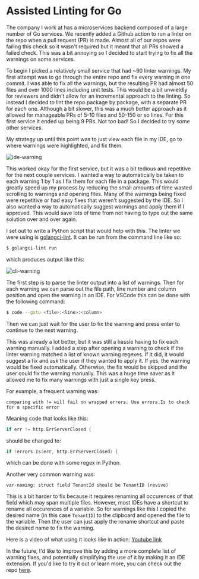 # Assisted Linting for Go

The company I work at has a microservices backend composed of a large number of Go services. We recently added a Github action to run a linter on the repo when a pull request (PR) is made. Almost all of our repos were failing this check so it wasn't required but it meant that all PRs showed a failed check. This was a bit annoying so I decided to start trying to fix all the warnings on some services.

To begin I picked a relatively small service that had ~90 linter warnings. My first attempt was to go through the entire repo and fix every warning in one commit. I was able to fix all the warnings, but the resulting PR had almost 50 files and over 1000 lines including unit tests. This would be a bit unwieldly for reviewers and didn't allow for an incremental approach to the linting. So instead I decided to lint the repo package by package, with a separate PR for each one. Although a bit slower, this was a much better approach as it allowed for manageable PRs of 5-10 files and 50-150 or so lines. For this first service it ended up being 9 PRs. Not too bad! So I decided to try some other services.

My strategy up until this point was to just view each file in my IDE, go to where warnings were highlighted, and fix them.

![ide-warning](golint/ide-warning.png)

This worked okay for the first service, but it was a bit tedious and repetitive for the next couple services. I wanted a way to automatically be taken to each warning 1 by 1 as I fix them for each file in a package. This would greatly speed up my process by reducing the small amounts of time wasted scrolling to warnings and opening files. Many of the warnings being fixed were repetitive or had easy fixes that weren't suggested by the IDE. So I also wanted a way to automatically suggest warnings and apply them if I approved. This would save lots of time from not having to type out the same solution over and over again.

I set out to write a Python script that would help with this. The linter we were using is [golangci-lint](https://golangci-lint.run/). It can be run from the command line like so:

```bash
$ golangci-lint run
```

which produces output like this:

![cli-warning](golint/cli-warning.png)

The first step is to parse the linter output into a list of warnings. Then for each warning we can parse out the file path, line number and column position and open the warning in an IDE. For VSCode this can be done with the following command:

```bash
$ code --goto <file>:<line>:<column>
```

Then we can just wait for the user to fix the warning and press enter to continue to the next warning. 

This was already a lot better, but it was still a hassle having to fix each warning manually. I added a step after opening a warning to check if the linter warning matched a list of known warning regexes. If it did, it would suggest a fix and ask the user if they wanted to apply it. If yes, the warning would be fixed automatically. Otherwise, the fix would be skipped and the user could fix the warning manually. This was a huge time saver as it allowed me to fix many warnings with just a single key press.

For example, a frequent warning was:

```
comparing with != will fail on wrapped errors. Use errors.Is to check for a specific error
```

Meaning code that looks like this:

```go
if err != http.ErrServerClosed {
```

should be changed to:

```go
if !errors.Is(err, http.ErrServerClosed) {
```

which can be done with some regex in Python.

Another very common warning was:

```
var-naming: struct field TenantId should be TenantID (revive)
``` 

This is a bit harder to fix because it requires renaming all occurences of that field which may span multiple files. However, most IDEs have a shortcut to rename all occurences of a variable. So for warnings like this I copied the desired name (in this case `TenantID`) to the clipboard and opened the file to the variable. Then the user can just apply the rename shortcut and paste the desired name to fix the warning.

Here is a video of what using it looks like in action: [Youtube link](https://youtu.be/4JBL96Sf5iE)

In the future, I'd like to improve this by adding a more complete list of warning fixes, and potentially simplifying the use of it by making it an IDE extension. If you'd like to try it out or learn more, you can check out the repo [here](https://github.com/rileythomp/golint).

